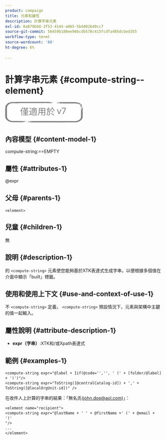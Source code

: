 ```yaml
---
product: campaign
title: 元素和屬性
description: 計算字串元素
exl-id: 8a079bb8-3f53-4144-a065-5bd402649cc7
source-git-commit: 56459b188ee966cdb578c415fcdfa485dcbed355
workflow-type: tm+mt
source-wordcount: '88'
ht-degree: 6%

---
```


# 計算字串元素 {#compute-string--element}

![](../../../assets/v7-only.svg)

## 內容模型 {#content-model-1}

compute-string:==EMPTY

## 屬性 {#attributes-1}

@expr

## 父母 {#parents-1}

`<element>`

## 兒童 {#children-1}

無

## 說明 {#description-1}

的 `<compute-string>` 元素使您能夠基於XTK表達式生成字串，以便根據多個值在介面中顯示「built」標籤。

## 使用和使用上下文 {#use-and-context-of-use-1}

不 `<compute-string>` 定義， `<compute-string>` 預設情況下，元素與架構中主鍵的值一起輸入。

## 屬性說明 {#attribute-description-1}

* **expr（字串）**:XTK和/或Xpath表達式

## 範例 {#examples-1}

```
<compute-string expr="@label + Iif(@code='','', ' (' + [folder/@label] + ')')"/>  
<compute-string expr="ToString([@centralCatalog-id]) + ',' + ToString([@localOrgUnit-id])" />
```

在收件人上計算的字串的結果：「無名氏(john.doe@aol.com)」：

```
<element name="recipient">
<compute-string expr="@lastName + ' ' + @firstName +' (' + @email + ')'
"/>
...
</element>
```

